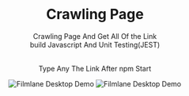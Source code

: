 <div align="center">

  <br />

  <h1 align="center">Crawling Page</h1>

Crawling Page And Get All Of the Link <br /> build Javascript And Unit Testing(JEST)
<br />

  <br />
  Type Any  The Link After npm Start 
  <br />
  
<!--   ![New Project (6) (1)](https://github.com/CodingWithAbdou/gold_profile/assets/125260674/bc3c7f44-d420-4c32-af85-9b652ccff31a)
![NewProject (1)](https://github.com/CodingWithAbdou/gold_profile/assets/125260674/19a28525-6c6b-4afc-8aac-6bbd751c647f)
 -->
  
![Filmlane Desktop Demo](https://github.com/CodingWithAbdou/NoramlizeUrl/assets/one.PNG)
![Filmlane Desktop Demo](https://github.com/CodingWithAbdou/NoramlizeUrl/assets/two.PNG)
</div>
